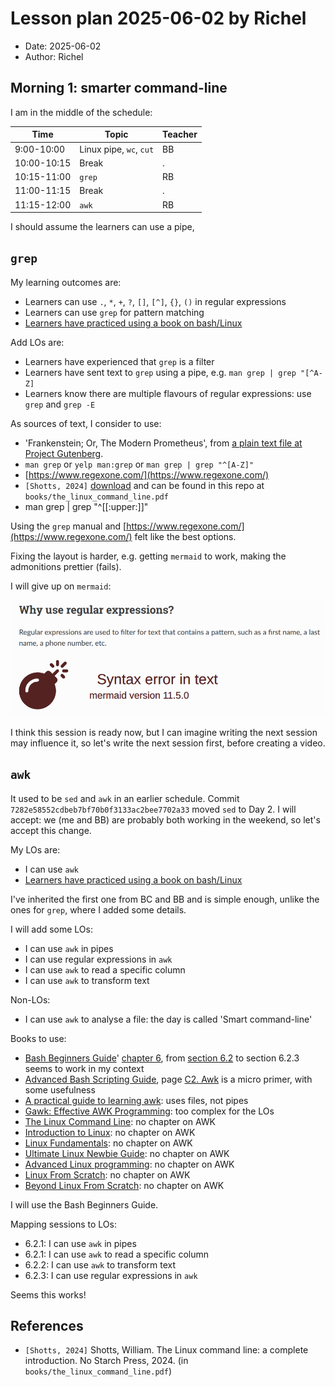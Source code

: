 # Lesson plan 2025-06-02 by Richel

- Date: 2025-06-02
- Author: Richel

## Morning 1: smarter command-line

I am in the middle of the schedule:

Time        | Topic                 |Teacher
------------|-----------------------|-------
9:00-10:00  |Linux pipe, `wc`, `cut`|BB
10:00-10:15 |Break                  |.
10:15-11:00 |`grep`                 |RB
11:00-11:15 |Break                  |.
11:15-12:00 |`awk`                  |RB

I should assume the learners can use a pipe,


## `grep`

My learning outcomes are:

<!-- markdownlint-disable MD013 --><!-- Tables cannot be split up over lines, hence will break 80 characters per line -->

- Learners can use `.`, `*`, `+`, `?`, `[]`, `[^]`, `{}`, `()` in regular expressions
- Learners can use `grep` for pattern matching
- [Learners have practiced using a book on bash/Linux](https://github.com/UPPMAX/naiss_intermediate_bash_linux/issues/7)

<!-- markdownlint-enable MD013 -->

Add LOs are:

- Learners have experienced that `grep` is a filter
- Learners have sent text to `grep` using a pipe, e.g. `man grep | grep "[^A-Z]`
- Learners know there are multiple flavours of regular expressions:
  use `grep` and `grep -E`

As sources of text, I consider to use:

- 'Frankenstein; Or, The Modern Prometheus',
  from [a plain text file at Project Gutenberg](https://www.gutenberg.org/cache/epub/84/pg84.txt).
- `man grep` or `yelp man:grep` or `man grep | grep "^[A-Z]"`
- [https://www.regexone.com/](https://www.regexone.com/)
- `[Shotts, 2024]`
  [download](https://sourceforge.net/projects/linuxcommand/files/AWTLCL/21.10/AWTLCL-21.10.pdf/download)
  and can be found in this repo at `books/the_linux_command_line.pdf`
- man grep | grep "^[[:upper:]]"

Using the `grep` manual and [https://www.regexone.com/](https://www.regexone.com/)
felt like the best options.

Fixing the layout is harder, e.g. getting `mermaid` to work, making the
admonitions prettier (fails).

I will give up on `mermaid`:

![Mermaid does not work](no_mermaid.png)

I think this session is ready now, but I can imagine
writing the next session may influence it,
so let's write the next session first,
before creating a video.

## `awk`

It used to be `sed` and `awk` in an earlier schedule. Commit
`7282e58552cdbeb7bf70b0f3133ac2bee7702a33` moved `sed` to Day 2.
I will accept: we (me and BB) are probably both working in the weekend,
so let's accept this change.

My LOs are:

- I can use `awk`
- [Learners have practiced using a book on bash/Linux](https://github.com/UPPMAX/naiss_intermediate_bash_linux/issues/7)

I've inherited the first one from BC and BB and is simple enough,
unlike the ones for `grep`, where I added some details.

I will add some LOs:

- I can use `awk` in pipes
- I can use regular expressions in `awk`
- I can use `awk` to read a specific column
- I can use `awk` to transform text

Non-LOs:

- I can use `awk` to analyse a file: the day is called 'Smart command-line'

Books to use:

- [Bash Beginners Guide](https://tldp.org/LDP/Bash-Beginners-Guide/Bash-Beginners-Guide.pdf)'
  [chapter 6](https://tldp.org/LDP/Bash-Beginners-Guide/html/chap_06.html),
  from [section 6.2](https://tldp.org/LDP/Bash-Beginners-Guide/html/sect_06_02.html)
  to section 6.2.3 seems to work in my context
- [Advanced Bash Scripting Guide](https://tldp.org/LDP/abs/abs-guide.pdf),
  page [C2. Awk](https://tldp.org/LDP/abs/html/awk.html)
  is a micro primer, with some usefulness
- [A practical guide to learning awk](https://opensource.com/downloads/awk-ebook):
  uses files, not pipes
- [Gawk: Effective AWK Programming](https://www.gnu.org/software/gawk/manual/): too complex for the LOs
- [The Linux Command Line](https://linuxcommand.org/tlcl.php): no chapter on AWK
- [Introduction to Linux](https://tldp.org/LDP/intro-linux/intro-linux.pdf): no chapter on AWK
- [Linux Fundamentals](https://linux-training.be/linuxfun.pdf): no chapter on AWK
- [Ultimate Linux Newbie Guide](https://linuxnewbieguide.org/ulngebook2017/): no chapter on AWK
- [Advanced Linux programming](http://www.cse.hcmut.edu.vn/~hungnq/courses/nap/alp.pdf): no chapter on AWK
- [Linux From Scratch](https://www.linuxfromscratch.org/): no chapter on AWK
- [Beyond Linux From Scratch](https://www.linuxfromscratch.org/blfs/read.html): no chapter on AWK

I will use the Bash Beginners Guide.

Mapping sessions to LOs:

- 6.2.1: I can use `awk` in pipes
- 6.2.1: I can use `awk` to read a specific column
- 6.2.2: I can use `awk` to transform text
- 6.2.3: I can use regular expressions in `awk`

Seems this works!


## References

- `[Shotts, 2024]` Shotts, William.
  The Linux command line: a complete introduction. No Starch Press, 2024.
  (in `books/the_linux_command_line.pdf`)
